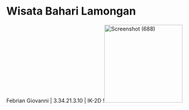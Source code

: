 # Wisata Bahari Lamongan
Febrian Giovanni | 3.34.21.3.10 | IK-2D
!<img width="205" alt="Screenshot (688)" src="https://user-images.githubusercontent.com/116758794/198186638-7a075ab1-c4f5-473e-ae20-84fd0c86bf92.png">
